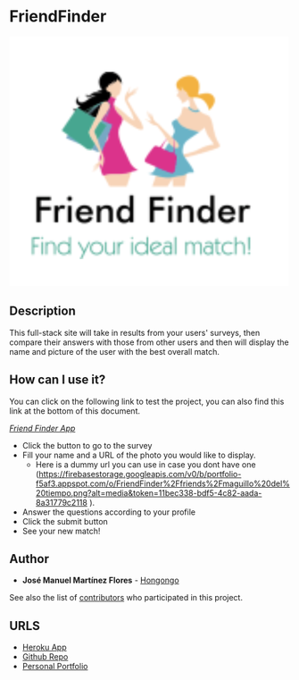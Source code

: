 # FriendFinder
![Friend Finder](/app/public/images/logo.png)

## Description

This full-stack site will take in results from your users' surveys, then compare their answers with those from other users and then will display the name and picture of the user with the best overall match.

## How can I use it?

You can click on the following link to test the project, you can also find this link at the bottom of this document.

*[Friend Finder App](https://friend-finder-hongongo.herokuapp.com/)*
* Click the button to go to the survey
* Fill your name and a URL of the photo you would like to display. 
    * Here is a dummy url you can use in case you dont have one (https://firebasestorage.googleapis.com/v0/b/portfolio-f5af3.appspot.com/o/FriendFinder%2Ffriends%2Fmaguillo%20del%20tiempo.png?alt=media&token=11bec338-bdf5-4c82-aada-8a31779c2118 ).
* Answer the questions according to your profile
* Click the submit button
* See your new match!

## Author

* **José Manuel Martínez Flores** - [Hongongo](https://github.com/Hongongo/)

See also the list of [contributors](https://github.com/Hongongo/FriendFinder/graphs/contributors) who participated in this project.

## URLS

* [Heroku App](https://friend-finder-hongongo.herokuapp.com/)
* [Github Repo](https://github.com/Hongongo/FriendFinder)
* [Personal Portfolio](https://hongongo.github.io/Portfolio/)